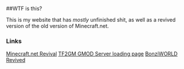 ##WTF is this?

This is my website that has *mostly* unfinished shit, as well as a revived version of the old version of Minecraft.net.

### Links

[Minecraft.net Revival](https://seamusmario.github.io/minecraft-old/)
[TF2GM GMOD Server loading page](https://seamusmario.github.io/loading.html)
[BonziWORLD Revived](https://www.youtube.com/watch?v=6n3pFFPSlW4)
